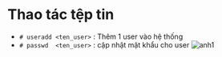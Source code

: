 # Thao tác tệp tin
- `# useradd <ten_user>` : Thêm 1 user vào hệ thống
- `# passwd  <ten_user>` : cập nhật mật khẩu cho user
![anh1](https://image.prntscr.com/image/NamEACb6TUe3a5P9YpFoWg.png)